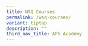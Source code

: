 ```yaml
---
title: WSQ Courses
permalink: /wsq-courses/
variant: tiptap
description: ""
third_nav_title: APS Academy
---
```

